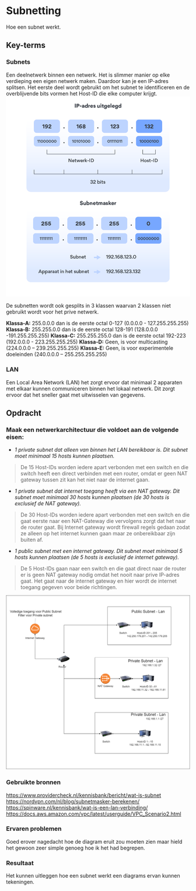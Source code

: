 # Subnetting
Hoe een subnet werkt.

## Key-terms  

### Subnets  
Een deelnetwerk binnen een netwerk. Het is slimmer manier op elke verdieping een eigen netwerk maken. Daardoor kan je een IP-adres splitsen. Het eerste deel wordt gebruikt om het subnet te identificeren  en de overblijvende bits vormen het Host-ID die elke computer krijgt.
![resultaat](/00_includes/NTW-06-resultaat.png "resultaat")

De subnetten wordt ook gesplits in 3 klassen waarvan 2 klassen niet gebruikt wordt voor het prive netwerk.

**Klassa-A:**  255.0.0.0 dan is de eerste octal 0-127 (0.0.0.0 - 127.255.255.255)
**Klassa-B:**  255.255.0.0 dan is de eerste octal 128-191 (128.0.0.0 -191.255.255.255)
**Klassa-C:**  255.255.255.0 dan is de eerste octal 192-223 (192.0.0.0 - 223.255.255.255)
**Klassa-D:** Geen, is voor multicasting (224.0.0.0 – 239.255.255.255)
**Klassa-E:** Geen, is voor experimentele doeleinden (240.0.0.0 – 255.255.255.255)

### LAN  
Een Local Area Network (LAN) het zorgt ervoor dat minimaal 2 apparaten met elkaar kunnen communiceren binnen het lokaal netwerk. Dit zorgt ervoor dat het sneller gaat met uitwisselen van gegevens.


## Opdracht  



### Maak een netwerkarchitectuur die voldoet aan de volgende eisen:  
-   *1 private subnet dat alleen van binnen het LAN bereikbaar is. Dit subnet moet minimaal 15 hosts kunnen plaatsen.*
> De 15 Host-IDs worden iedere apart verbonden met een switch en die switch heeft een direct verbinden met een router, omdat er geen NAT gateway tussen zit kan het niet naar de internet gaan.

-   *1 private subnet dat internet toegang heeft via een NAT gateway. Dit subnet moet minimaal 30 hosts kunnen plaatsen (de 30 hosts is exclusief de NAT gateway).*
> De 30 Host-IDs  worden iedere apart verbonden met een switch en die gaat eerste naar een NAT-Gateway die vervolgens zorgt dat het naar de router gaat. Bij Internet gateway wordt firewall regels gedaan zodat ze alleen op het internet kunnen gaan maar ze onbereikbaar zijn buiten af.


-   *1 public subnet met een internet gateway. Dit subnet moet minimaal 5 hosts kunnen plaatsen (de 5 hosts is exclusief de internet gateway).*
> De 5 Host-IDs gaan naar een switch en die gaat direct naar de router er is geen NAT gateway nodig omdat het nooit naar prive IP-adres gaat. Het gaat naar de internet gateway en hier wordt de internet toegang gegeven voor beide richtingen. 

![resultaat](/00_includes/NTW-06-resultaat2.png "resultaat")




### Gebruikte bronnen
https://www.providercheck.nl/kennisbank/bericht/wat-is-subnet
https://nordvpn.com/nl/blog/subnetmasker-berekenen/
https://spinware.nl/kennisbank/wat-is-een-lan-verbinding/
https://docs.aws.amazon.com/vpc/latest/userguide/VPC_Scenario2.html

### Ervaren problemen
Goed erover nagedacht hoe de diagram eruit zou moeten zien maar hield het gewoon zeer simple genoeg hoe ik het had begrepen. 

### Resultaat
Het kunnen uitleggen hoe een subnet werkt een diagrams ervan kunnen tekeningen.
